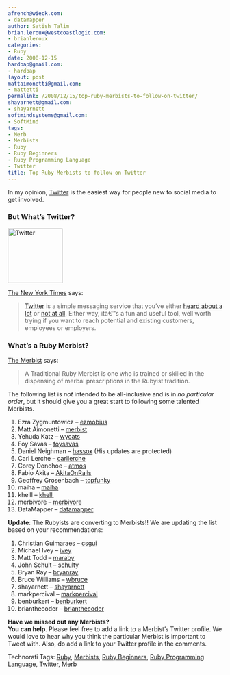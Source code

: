 ```yaml
---
afrench@wieck.com:
- datamapper
author: Satish Talim
brian.leroux@westcoastlogic.com:
- brianleroux
categories:
- Ruby
date: 2008-12-15
hardbap@gmail.com:
- hardbap
layout: post
mattaimonetti@gmail.com:
- mattetti
permalink: /2008/12/15/top-ruby-merbists-to-follow-on-twitter/
shayarnett@gmail.com:
- shayarnett
softmindsystems@gmail.com:
- SoftMind
tags:
- Merb
- Merbists
- Ruby
- Ruby Beginners
- Ruby Programming Language
- Twitter
title: Top Ruby Merbists to follow on Twitter
---
```


<div>
  <p>
    In my opinion, <a href="http://twitter.com/">Twitter</a> is the easiest way for people new to social media to get involved.
  </p>
  
  <h3>
    But What&#8217;s Twitter?
  </h3>
  
  <p>
    <img class="alignright" src="http://rubylearning.com/images/icon_d.png" alt="Twitter" title="http://twitter.com/IndianGuru" width="128" height="128" />
  </p>
  
  <p>
    <a href="http://shiftingcareers.blogs.nytimes.com/2008/09/07/how-twitter-can-help-at-work/?excamp=GGSBtwitternews&WT.srch=1&WT.mc_ev=click&WT.mc_id=SB-S-E-GG-NA-S-twitter_news">The New York Times</a> says:
  </p>
  
  <blockquote>
    <p>
      <a href="http://www.twitter.com/">Twitter</a> is a simple messaging service that you&#8217;ve either <a href="http://query.nytimes.com/search/sitesearch?query=twitter&srchst=cse">heard about a lot</a> or <a href="http://kara.allthingsd.com/20080428/twitter-where-nobody-know-your-name/">not at all</a>. Either way, itâ€™s a fun and useful tool, well worth trying if you want to reach potential and existing customers, employees or employers.
    </p>
  </blockquote>
  
  <h3>
    What&#8217;s a Ruby Merbist?
  </h3>
  
  <p>
    <a href="http://merbist.com/2008/09/22/hello-world/">The Merbist</a> says:
  </p>
  
  <blockquote>
    <p>
      A Traditional Ruby Merbist is one who is trained or skilled in the dispensing of merbal prescriptions in the Rubyist tradition.
    </p>
  </blockquote>
  
  <p>
    The following list is <em>not</em> intended to be all-inclusive and is in <em>no particular order</em>, but it should give you a great start to following some talented Merbists.
  </p>
  
  <ol>
    <li>
      Ezra Zygmuntowicz &#8211; <a href="http://twitter.com/ezmobius">ezmobius</a>
    </li>
    <li>
      Matt Aimonetti &#8211; <a href="http://twitter.com/merbist">merbist</a>
    </li>
    <li>
      Yehuda Katz &#8211; <a href="http://twitter.com/wycats">wycats</a>
    </li>
    <li>
      Foy Savas &#8211; <a href="http://twitter.com/foysavas">foysavas</a>
    </li>
    <li>
      Daniel Neighman &#8211; <a href="http://twitter.com/hassox">hassox</a> (His updates are protected)
    </li>
    <li>
      Carl Lerche &#8211; <a href="http://twitter.com/carllerche">carllerche</a>
    </li>
    <li>
      Corey Donohoe &#8211; <a href="http://twitter.com/atmos">atmos</a>
    </li>
    <li>
      Fabio Akita &#8211; <a href="http://twitter.com/AkitaOnRails">AkitaOnRails</a>
    </li>
    <li>
      Geoffrey Grosenbach &#8211; <a href="http://twitter.com/topfunky">topfunky</a>
    </li>
    <li>
      maiha &#8211; <a href="http://twitter.com/maiha">maiha</a>
    </li>
    <li>
      khelll &#8211; <a href="http://twitter.com/khelll">khelll</a>
    </li>
    <li>
      merbivore &#8211; <a href="http://twitter.com/merbivore">merbivore</a>
    </li>
    <li>
      DataMapper &#8211; <a href="http://twitter.com/datamapper">datamapper</a>
    </li>
  </ol>
  
  <p>
    <strong>Update</strong>: The Rubyists are converting to Merbists!! We are updating the list based on your recommendations:
  </p>
  
  <ol>
    <li>
      Christian Guimaraes &#8211; <a href="http://twitter.com/csgui">csgui</a>
    </li>
    <li>
      Michael Ivey &#8211; <a href="http://twitter.com/ivey">ivey</a>
    </li>
    <li>
      Matt Todd &#8211; <a href="http://twitter.com/maraby">maraby</a>
    </li>
    <li>
      John Schult &#8211; <a href="http://twitter.com/schulty">schulty</a>
    </li>
    <li>
      Bryan Ray &#8211; <a href="http://twitter.com/bryanray">bryanray</a>
    </li>
    <li>
      Bruce Williams &#8211; <a href="http://twitter.com/wbruce">wbruce</a>
    </li>
    <li>
      shayarnett &#8211; <a href="http://twitter.com/shayarnett">shayarnett</a>
    </li>
    <li>
      markpercival &#8211; <a href="http://twitter.com/markpercival">markpercival</a>
    </li>
    <li>
      benburkert &#8211; <a href="http://twitter.com/benburkert">benburkert</a>
    </li>
    <li>
      brianthecoder &#8211; <a href="http://twitter.com/brianthecoder">brianthecoder</a>
    </li>
  </ol>
  
  <p class="alert">
    <strong>Have we missed out any Merbists?<br />You can help</strong>. Please feel free to add a link to a Merbist&#8217;s Twitter profile. We would love to hear why you think the particular Merbist is important to Tweet with. Also, do add a link to your Twitter profile in the comments.
  </p>
</div>

Technorati Tags: <a href="http://technorati.com/tag/Ruby" rel="tag">Ruby</a>, <a href="http://technorati.com/tag/Merbists" rel="tag">Merbists</a>, <a href="http://technorati.com/tag/Ruby+Beginners" rel="tag">Ruby Beginners</a>, <a href="http://technorati.com/tag/Ruby+Programming+Language" rel="tag">Ruby Programming Language</a>, <a href="http://technorati.com/tag/Twitter" rel="tag">Twitter</a>, <a href="http://technorati.com/tag/Merb" rel="tag">Merb</a>
